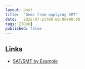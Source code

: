 ```yaml
---
layout: post
title:  "Gems from applying SMT"
date:   2022-07-21T00:00:00+00:00
tags: [TODO]
published: false
---
```




## Links

- [SAT/SMT by Example](https://sat-smt.codes/SAT_SMT_by_example.pdf)
